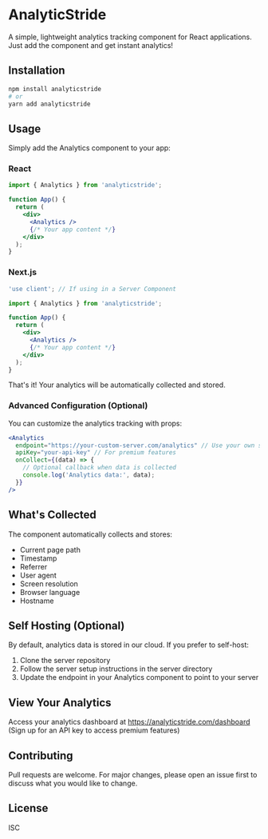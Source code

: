 # AnalyticStride

A simple, lightweight analytics tracking component for React applications. Just add the component and get instant analytics!

## Installation

```bash
npm install analyticstride
# or
yarn add analyticstride
```

## Usage

Simply add the Analytics component to your app:

### React

```jsx
import { Analytics } from 'analyticstride';

function App() {
  return (
    <div>
      <Analytics />
      {/* Your app content */}
    </div>
  );
}
```

### Next.js

```jsx
'use client'; // If using in a Server Component

import { Analytics } from 'analyticstride';

function App() {
  return (
    <div>
      <Analytics />
      {/* Your app content */}
    </div>
  );
}
```

That's it! Your analytics will be automatically collected and stored.

### Advanced Configuration (Optional)

You can customize the analytics tracking with props:

```jsx
<Analytics 
  endpoint="https://your-custom-server.com/analytics" // Use your own server
  apiKey="your-api-key" // For premium features
  onCollect={(data) => {
    // Optional callback when data is collected
    console.log('Analytics data:', data);
  }}
/>
```

## What's Collected

The component automatically collects and stores:
- Current page path
- Timestamp
- Referrer
- User agent
- Screen resolution
- Browser language
- Hostname

## Self Hosting (Optional)

By default, analytics data is stored in our cloud. If you prefer to self-host:

1. Clone the server repository
2. Follow the server setup instructions in the server directory
3. Update the endpoint in your Analytics component to point to your server

## View Your Analytics

Access your analytics dashboard at https://analyticstride.com/dashboard
(Sign up for an API key to access premium features)

## Contributing

Pull requests are welcome. For major changes, please open an issue first to discuss what you would like to change.

## License

ISC 